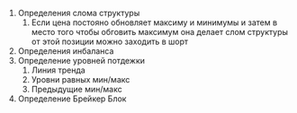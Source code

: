 1.  Определения слома структуры
	1. Если цена постояно обновляет максиму и минимумы и затем в место того чтобы обговить максимум она делает слом структуры от этой позиции можно заходить в шорт
 2. Определения инбаланса
 3. Определение уровней потдежки
	 1. Линия тренда
	 2. Уровни равных мин/макс
	 3. Предыдущие мин/макс 
 4. Определение Брейкер Блок